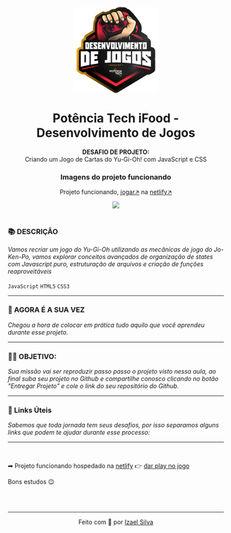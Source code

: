 <div align="center">
  <img src="../../assets/image.png" width="200"/>

  # Potência Tech iFood - Desenvolvimento de Jogos
  **DESAFIO DE PROJETO:** <br> Criando um Jogo de Cartas do Yu-Gi-Oh! com JavaScript e CSS
  <br>

  ### Imagens do projeto funcionando
  Projeto funcionando, [jogar↗](https://cartas-do-yu-gi-oh.netlify.app/) na [netlify↗](https://www.netlify.com)

  <img src="../../assets/yu-gi-oh.gif"/>
</div>

<br>

### 📚 DESCRIÇÃO
*Vamos recriar um jogo do Yu-Gi-Oh utilizando as mecânicas de jogo do Jo-Ken-Po, vamos explorar conceitos avançados de organização de states com Javascript puro, estruturação de arquivos e criação de funções reaproveitáveis* <br><br> ```JavaScript``` ```HTML5``` ```CSS3```

---

### 🎯 AGORA É A SUA VEZ
*Chegou a hora de colocar em prática tudo aquilo que você aprendeu durante esse projeto.*

---

### 👨‍💻 OBJETIVO:
*Sua missão vai ser reproduzir passo passo o projeto visto nessa aula, ao final
suba seu projeto no Github e compartilhe conosco clicando no botão "Entregar Projeto" e cole o link do seu repositório do Github.*

---

### 🔗 Links Úteis
*Sabemos que toda jornada tem seus desafios, por isso separamos alguns links que podem te ajudar durante esse processo:*

---

<br>

➡ Projeto funcionando hospedado na [netlify](https://www.netlify.com) 👉 [dar play no jogo](#)

Bons estudos 😉

<br>
<br>

---

<p align="center">
  Feito com 💖 por
  <a href="https://github.com/ias4g">Izael Silva</a>
</p>